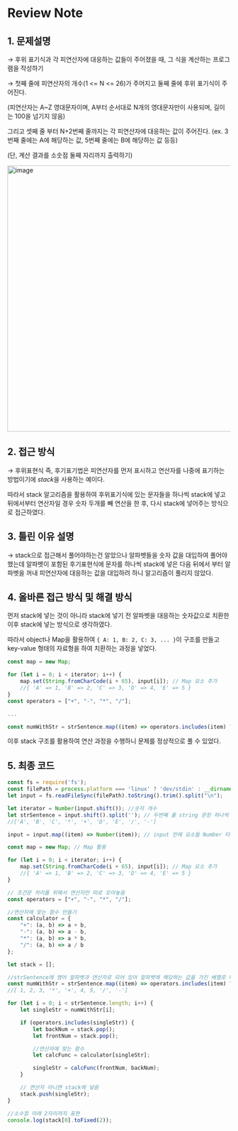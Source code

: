 # Review Note


## 1. 문제설명


→ 후위 표기식과 각 피연산자에 대응하는 값들이 주어졌을 때, 그 식을 계산하는 프로그램을 작성하기

→ 첫째 줄에 피연산자의 개수(1 <= N <= 26)가 주어지고 둘째 줄에 후위 표기식이 주어진다. 

(피연산자는 A~Z 영대문자이며, A부터 순서대로 N개의 영대문자만이 사용되며, 길이는 100을 넘기지 않음)

그리고 셋째 줄 부터 N+2번째 줄까지는 각 피연산자에 대응하는 값이 주어진다. (ex. 3번째 줄에는 A에 해당하는 값, 5번째 줄에는 B에 해당하는 값 등등)

(단, 계산 결과를 소숫점 둘째 자리까지 출력하기)

<img width="600" alt="image" src="https://github.com/SOOYEONIU/CodingTest/assets/149544640/296eab41-8f2e-460c-896c-7414f6f99819">


## 2. 접근 방식


→ 후위표현식 즉, 후기표기법은 피연산자를 먼저 표시하고 연산자를 나중에 표기하는 방법이기에 *stack*을 사용하는 예이다.

따라서 stack 알고리즘을 활용하여 후위표기식에 있는 문자들을 하나씩 stack에 넣고 뒤에서부터 연산자일 경우 숫자 두개를 빼 연산을 한 후, 다시 stack에 넣어주는 방식으로 접근하였다.

## 3. 틀린 이유 설명


→ stack으로 접근해서 풀어야하는건 알았으나 알파벳들을 숫자 값을 대입하여 풀어야 했는데 알파벳이 포함된 후기표현식에 문자를 하나씩 stack에 넣은 다음 뒤에서 부터 알파벳을 꺼내 피연산자에 대응하는 값을 대입하려 하니 알고리즘이 풀리지 않았다.

## 4. 올바른 접근 방식 및 해결 방식


   먼저 stack에 넣는 것이 아니라 stack에 넣기 전 알파벳을 대응하는 숫자값으로 치환한 이후 stack에 넣는 방식으로 생각하였다.

   따라서 object나 Map을 활용하여 `{ A: 1, B: 2, C: 3, ... }`이 구조를 만들고 key-value 형태의 자료형을 하여 치환하는 과정을 넣었다.
   ```javascript
   const map = new Map;

   for (let i = 0; i < iterator; i++) {
       map.set(String.fromCharCode(i + 65), input[i]); // Map 요소 추가
       //{ 'A' => 1, 'B' => 2, 'C' => 3, 'D' => 4, 'E' => 5 }
   }
   const operators = ["+", "-", "*", "/"];

   ...

   const numWithStr = strSentence.map((item) => operators.includes(item) ? item : map.get(item)); 
   ```

   이후 stack 구조를 활용하여 연산 과정을 수행하니 문제를 정상적으로 풀 수 있었다.

## 5. 최종 코드


```javascript
const fs = require('fs');
const filePath = process.platform === 'linux' ? 'dev/stdin' : __dirname + '/input.txt';
let input = fs.readFileSync(filePath).toString().trim().split("\n");

let iterator = Number(input.shift()); //숫자 개수
let strSentence = input.shift().split(''); // 두번째 줄 string 문장 하나씩 쪼개기
//['A', 'B', 'C', '*', '+', 'D', 'E', '/', '-']

input = input.map((item) => Number(item)); // input 안에 요소들 Number 타입으로 변경

const map = new Map; // Map 활용

for (let i = 0; i < iterator; i++) { 
    map.set(String.fromCharCode(i + 65), input[i]); // Map 요소 추가 
    //{ 'A' => 1, 'B' => 2, 'C' => 3, 'D' => 4, 'E' => 5 }
}

// 조건문 처리를 위해서 연산자만 따로 모아놓음
const operators = ["+", "-", "*", "/"];

//연산자에 맞는 함수 만들기
const calculator = {
    "+": (a, b) => a + b,
    "-": (a, b) => a - b,
    "*": (a, b) => a * b,
    "/": (a, b) => a / b
};

let stack = [];

//strSentence에 영어 알파벳과 연산자로 되어 있어 알파벳에 해당하는 값을 가진 배열로 바꿈
const numWithStr = strSentence.map((item) => operators.includes(item) ? item : map.get(item)); 
//[ 1, 2, 3, '*', '+', 4, 5, '/', '-']

for (let i = 0; i < strSentence.length; i++) { 
    let singleStr = numWithStr[i];

    if (operators.includes(singleStr)) { 
        let backNum = stack.pop();
        let frontNum = stack.pop(); 

        //연산자에 맞는 함수
        let calcFunc = calculator[singleStr];

        singleStr = calcFunc(frontNum, backNum);
    }

    // 연산자 아니면 stack에 넣음
    stack.push(singleStr);
}

//소수점 아래 2자리까지 표현
console.log(stack[0].toFixed(2));
```
